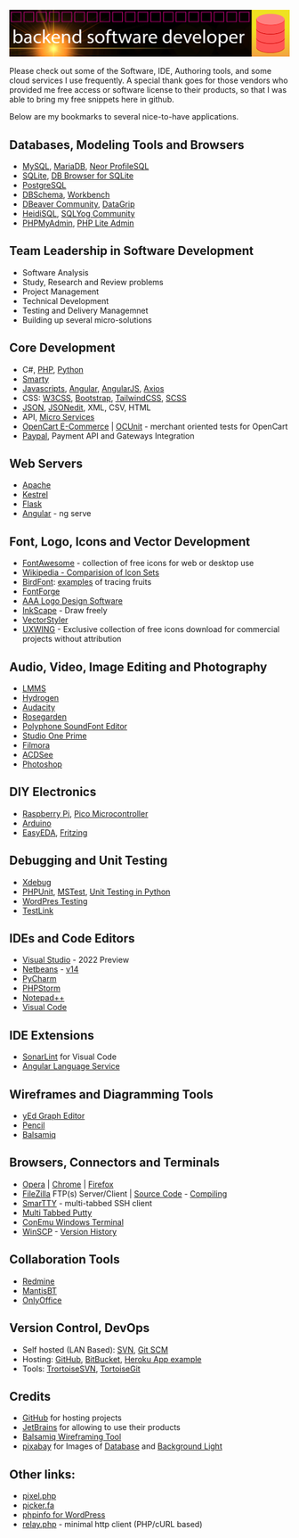 ![Banner Image](banner.png)

Please check out some of the Software, IDE, Authoring tools, and some cloud services I use frequently.
A special thank goes for those vendors who provided me free access or software license to their products, so that I was able to bring my free snippets here in github.

Below are my bookmarks to several nice-to-have applications.

## Databases, Modeling Tools and Browsers

* [MySQL](https://www.mysql.com/), [MariaDB](https://mariadb.org/), [Neor ProfileSQL](https://www.profilesql.com/)
* [SQLite](https://www.sqlite.org/), [DB Browser for SQLite](https://sqlitebrowser.org)
* [PostgreSQL](https://www.postgresql.org/)
* [DBSchema](https://dbschema.com/), [Workbench](https://www.mysql.com/products/workbench/design/)
* [DBeaver Community](https://dbeaver.io/download/), [DataGrip](https://www.jetbrains.com/datagrip/)
* [HeidiSQL](https://www.heidisql.com/), [SQLYog Community](https://github.com/webyog/sqlyog-community/wiki/Downloads)
* [PHPMyAdmin](https://www.phpmyadmin.net/), [PHP Lite Admin](https://www.phpliteadmin.org/)


## Team Leadership in Software Development

* Software Analysis
* Study, Research and Review problems
* Project Management
* Technical Development
* Testing and Delivery Managemnet
* Building up several micro-solutions


## Core Development

* C#, [PHP](https://php.net/?from=anytizer), [Python](https://python.org/?from=anytizer)
* [Smarty](https://smarty-php.github.io/smarty/philosophy.html)
* [Javascripts](https://www.scaler.com/topics/javascript/), [Angular](https://angular.io/), [AngularJS](https://angularjs.org/), [Axios](https://github.com/axios/axios/)
* CSS: [W3CSS](https://www.w3schools.com/w3css/default.asp), [Bootstrap](https://getbootstrap.com/), [TailwindCSS](https://tailwindcss.com), [SCSS](https://sass-lang.com/)
* [JSON](https://www.json.org/json-en.html), [JSONedit](https://tomeko.net/software/JSONedit/), XML, CSV, HTML
* API, [Micro Services](https://github.com/anytizer/micro-services.wp/tree/master/micro-services)
* [OpenCart E-Commerce](https://www.opencart.com/) | [OCUnit](https://github.com/anytizer/ocunit/) - merchant oriented tests for OpenCart
* [Paypal](https://www.paypal.com/), Payment API and Gateways Integration

## Web Servers

* [Apache](https://httpd.apache.org/?from=anytizer)
* [Kestrel](https://docs.microsoft.com/en-us/aspnet/core/fundamentals/servers/kestrel?view=aspnetcore-6.0)
* [Flask](https://en.wikipedia.org/wiki/Flask_(web_framework))
* [Angular](https://angular.io/start/start-deployment) - ng serve


## Font, Logo, Icons and Vector Development
* [FontAwesome](https://fontawesome.com/download) - collection of free icons for web or desktop use
* [Wikipedia - Comparision of Icon Sets](https://commons.wikimedia.org/wiki/Comparison_of_icon_sets)
* [BirdFont](https://birdfont.org/): [examples](https://github.com/anytizer/fonts/tree/master/fruits) of tracing fruits
* [FontForge](https://fontforge.org/en-US/)
* [AAA Logo Design Software](https://www.aaa-logo.com/)
* [InkScape](https://inkscape.org) - Draw freely
* [VectorStyler](https://www.vectorstyler.com/)
* [UXWING](https://uxwing.com/) - Exclusive collection of free icons download for commercial projects without attribution


## Audio, Video, Image Editing and Photography

* [LMMS](https://lmms.io/)
* [Hydrogen](http://hydrogen-music.org/)
* [Audacity](https://www.audacityteam.org/)
* [Rosegarden](https://www.rosegardenmusic.com/getting/source/)
* [Polyphone SoundFont Editor](https://www.polyphone-soundfonts.com/download/)
* [Studio One Prime](https://shop.presonus.com/Studio-One-5-Prime/)
* [Filmora](https://filmora.wondershare.com/)
* [ACDSee](https://www.acdsee.com/en/products/photo-studio-ultimate/)
* [Photoshop](https://www.adobe.com/products/photoshop.html)


## DIY Electronics

* [Raspberry Pi](https://www.raspberrypi.org/), [Pico Microcontroller](https://projects.raspberrypi.org/en/projects/)
* [Arduino](https://www.arduino.cc/)
* [EasyEDA](https://easyeda.com/), [Fritzing](https://fritzing.org/)


## Debugging and Unit Testing

* [Xdebug](https://xdebug.org/)
* [PHPUnit](https://phpunit.de/), [MSTest](https://docs.microsoft.com/en-us/dotnet/core/testing/unit-testing-with-mstest), [Unit Testing in Python](https://docs.python.org/3/library/unittest.html)
* [WordPres Testing](https://make.wordpress.org/core/handbook/testing/automated-testing/phpunit/)
* [TestLink](https://github.com/TestLinkOpenSourceTRMS/testlink-code)


## IDEs and Code Editors

* [Visual Studio](https://visualstudio.microsoft.com/) - 2022 Preview
* [Netbeans](https://netbeans.apache.org/) - [v14](https://netbeans.apache.org/download/nb14/nb14.html)
* [PyCharm](https://www.jetbrains.com/pycharm/)
* [PHPStorm](https://www.jetbrains.com/phpstorm/)
* [Notepad++](https://notepad-plus-plus.org)
* [Visual Code](https://code.visualstudio.com/)


## IDE Extensions
* [SonarLint](https://www.sonarsource.com/products/sonarlint/) for Visual Code
* [Angular Language Service](https://marketplace.visualstudio.com/items?itemName=Angular.ng-template)


## Wireframes and Diagramming Tools

* [yEd Graph Editor](https://www.yworks.com/products/yed/)
* [Pencil](https://pencil.evolus.vn/)
* [Balsamiq](https://balsamiq.com/)


## Browsers, Connectors and Terminals

* [Opera](https://www.opera.com/) | [Chrome](https://www.google.com/intl/en_ca/chrome/) | [Firefox](https://www.mozilla.org/en-US/)
* [FileZilla](https://filezilla-project.org/) FTP(s) Server/Client | [Source Code](https://svn.filezilla-project.org/svn/FileZilla3/trunk/) - [Compiling](https://wiki.filezilla-project.org/Compiling_FileZilla_3_under_Windows)
* [SmarTTY](https://sysprogs.com/SmarTTY/) - multi-tabbed SSH client
* [Multi Tabbed Putty](https://ttyplus.com/downloads/)
* [ConEmu Windows Terminal](https://conemu.github.io/)
* [WinSCP](https://winscp.net/eng/download.php) - [Version History](https://winscp.net/eng/docs/history)


## Collaboration Tools

* [Redmine](https://www.redmine.org/)
* [MantisBT](https://www.mantisbt.org/)
* [OnlyOffice](https://www.onlyoffice.com/)


## Version Control, DevOps

* Self hosted (LAN Based): [SVN](https://subversion.apache.org/), [Git SCM](https://git-scm.com/)
* Hosting: [GitHub](https://github.com/), [BitBucket](https://bitbucket.org/), [Heroku App example](https://transparent-images.herokuapp.com/)
* Tools: [TrortoiseSVN](https://tortoisesvn.net/downloads.html), [TortoiseGit](https://tortoisegit.org/download/)


## Credits

* [GitHub](https://github.com/) for hosting projects
* [JetBrains](https://www.jetbrains.com/?from=anytizer) for allowing to use their products
* [Balsamiq Wireframing Tool](https://balsamiq.com/wireframes/?from=anytizer)
* [pixabay](https://pixabay.com/?from=anytizer) for Images of [Database](https://pixabay.com/vectors/database-storage-cylinder-data-2025620/) and [Background Light](https://pixabay.com/vectors/database-storage-cylinder-data-2025620/)


## Other links:
* [pixel.php](https://github.com/anytizer/pixel.php)
* [picker.fa](https://anytizer.github.io/demo/picker.fa/index.html)
* [phpinfo for WordPress](https://wordpress.org/plugins/php-info-wp/advanced/)
* [relay.php](https://packagist.org/packages/anytizer/relay.php) - minimal http client (PHP/cURL based)

<!--
[![banner](https://transparent-images.herokuapp.com/image/?w=1000&h=100&color=FFFF00)](https://transparent-images.herokuapp.com/)
![trophies](https://github-profile-trophy.vercel.app/?username=anytizer&column=5&row=1)
![steaks](https://github-readme-streak-stats.herokuapp.com/?user=anytizer)
-->
